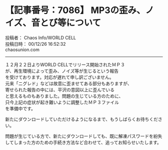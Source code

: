 # 【記事番号：7086】 MP3の歪み、ノイズ、音とび等について

投稿者： Chaos Info/WORLD CELL  
投稿日時： 00/12/26 16:52:32  
chaosunion.com

---

  
１２月２２日よりWORLD CELLでリリース開始されたＭＰ３  
が、再生環境によって歪み、ノイズ等が生じるという報告  
を受けております。対応が遅れて申し訳ございません。  
元来「ニグレド」などは故意に歪ませてある部分もありますが、  
寄せられた報告の中には、平沢の意図以上に歪んでいる  
と思えるものもありました。問題の生じている方のために、  
只今上記の症状が起き難いように調整したＭＰ３ファイル  
を準備中です。  
  
新たにダウンロードしていただけるようになるまで、もうしばらくお待ちください。  
  
問題が生じている方で、新たにダウンロードしても、既に解凍パスワードを紛失してしまった方のための手続き方法など合わせて、追ってお知らせいたします。  
  
  
